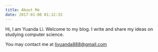 ```yaml
---
title: About Me
date: 2017-01-06 01:12:33
---
```

Hi, I am Yuanda Li. Welcome to my blog. I write and share my ideas on studying computer science.

You may contact me at liyuanda888@gmail.com
